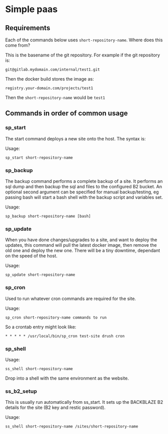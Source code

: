 
# Simple paas

## Requirements

Each of the commands below uses `short-repository-name`. Where does this come from?

This is the basename of the git repository. For example if the git repository is:
```
git@gitlab.mydomain.com/internal/test1.git
```

Then the docker build stores the image as:
```
registry.your-domain.com/projects/test1
```

Then the `short-repository-name` would be `test1`

## Commands in order of common usage

### sp_start

The start command deploys a new site onto the host. The syntax is:

Usage:
```
sp_start short-repository-name
```

### sp_backup

The backup command performs a complete backup of a site. It performs an sql dump and then  backup the sql and files to the configured B2 bucket. An optional second argument can be specified for manual backup/testing, eg passing bash will start a bash shell with the backup script and variables set.

Usage:
```
sp_backup short-repository-name [bash]
```

### sp_update

When you have done changes/upgrades to a site, and want to deploy the updates, this command will pull the latest docker image, then remove the old one and deploy the new one. There will be a tiny downtime, dependant on the speed of the host.

Usage:
```
sp_update short-repository-name
```

### sp_cron

Used to run whatever cron commands are required for the site.

Usage:
```
sp_cron short-repository-name commands to run
```

So a crontab entry might look like:

```
* * * * * /usr/local/bin/sp_cron test-site drush cron
```

### sp_shell

Usage:
```
ss_shell short-repository-name
```

Drop into a shell with the same environment as the website.

### ss_b2_setup

This is usually run automatically from ss_start. It sets up the BACKBLAZE B2 details for the site (B2 key and restic password).

Usage:
```
ss_shell short-repository-name /sites/short-repository-name
```
